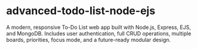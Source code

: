 # advanced-todo-list-node-ejs
A modern, responsive To-Do List web app built with Node.js, Express, EJS, and MongoDB. Includes user authentication, full CRUD operations, multiple boards, priorities, focus mode, and a future-ready modular design.

